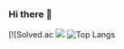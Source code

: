 ### Hi there 👋
 
[![Solved.ac
 <img src="http://mazandi.herokuapp.com/api?handle={pyominmin}&theme=cold"/>   ![Top Langs](https://github-readme-stats.vercel.app/api/top-langs/?username=pyominmin&layout=compact&theme=default)

